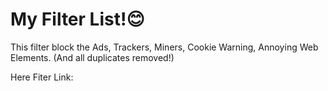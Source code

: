 # My Filter List!😊
This filter block the Ads, Trackers, Miners, Cookie Warning, Annoying Web Elements. (And all duplicates removed!)

Here Fiter Link:
